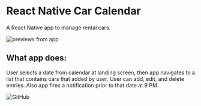 # React Native Car Calendar
A React Native app to manage rental cars.

![previews from app](https://ashnwor.github.io/images/callendarApp.png)

## What app does:

User selects a date from calendar at landing screen, then app navigates to a list that contains cars that added by user. User can add, edit, and delete entries. Also app fires a notification prior to that date at 9 PM.

![GitHub](https://img.shields.io/github/license/Ashnwor/rn-car-calendar)
